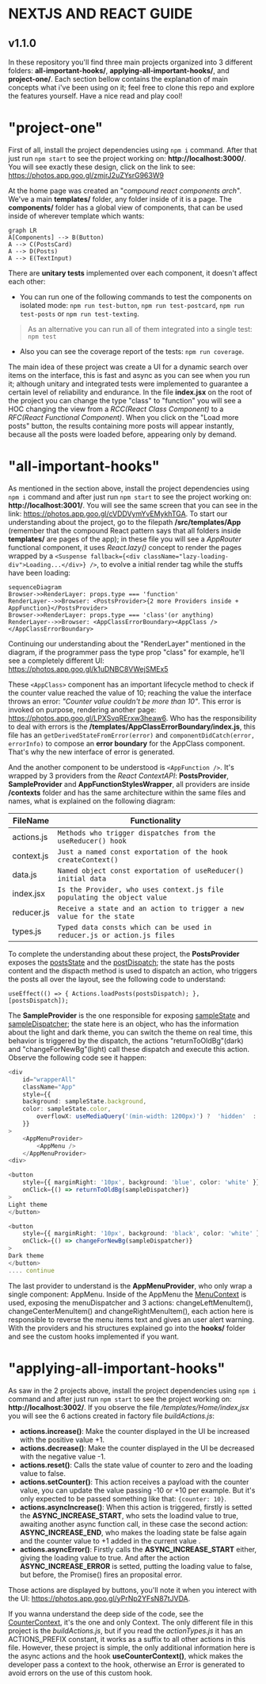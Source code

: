 # NEXTJS AND REACT GUIDE

## v1.1.0

In these repository you'll find three main projects organized into 3 different folders: **all-important-hooks/**, **applying-all-important-hooks/**, and **project-one/**. Each section bellow contains the explanation of main concepts what i've been using on it; feel free to clone this repo and explore the features yourself. Have a nice read and play cool!

# "project-one"

First of all, install the project dependencies using `npm i` command. After that just run `npm start` to see the project working on: **http://localhost:3000/**. You will see exactly these design, click on the link to see: https://photos.app.goo.gl/zmjrJ2uZYsrG963W9

At the home page was created an "_compound react components arch_". We've a main **templates/** folder, any folder inside of it is a page. The **components/** folder has a global view of components, that can be used inside of wherever template which wants:

```mermaid
graph LR
A[Components] --> B(Button)
A --> C(PostsCard)
A --> D(Posts)
A --> E(TextInput)
```

There are **unitary tests** implemented over each component, it doesn't affect each other:

- You can run one of the following commands to test the components on isolated mode: `npm run test-button`, `npm run test-postcard`, `npm run test-posts` or `npm run test-texting`.

> As an alternative you can run all of them integrated into a single test: `npm test`

- Also you can see the coverage report of the tests: `npm run coverage`.

The main idea of these project was create a UI for a dynamic search over items on the interface, this is fast and async as you can see when you run it; although unitary and integrated tests were implemented to guarantee a certain level of reliability and endurance. In the file **index.jsx** on the root of the project you can change the type "class" to "function" you will see a HOC changing the view from a _RCC(React Class Component)_ to a _RFC(React Functional Component)_. When you click on the "Load more posts" button, the results containing more posts will appear instantly, because all the posts were loaded before, appearing only by demand.

# "all-important-hooks"

As mentioned in the section above, install the project dependencies using `npm i` command and after just run `npm start` to see the project working on: **http://localhost:3001/**. You will see the same screen that you can see in the link: https://photos.app.goo.gl/cVDDVymYvEMykhTGA. To start our understanding about the project, go to the filepath **/src/templates/App** (remember that the compound React pattern says that all folders inside **templates/** are pages of the app); in these file you will see a _AppRouter_ functional component, it uses _React.lazy()_ concept to render the pages wrapped by a `<Suspense fallback={<div className="lazy-loading-div">Loading...</div>} />`, to evolve a initial render tag while the stuffs have been loading:

```mermaid
sequenceDiagram
Browser->>RenderLayer: props.type === 'function'
RenderLayer-->>Browser: <PostsProvider>{2 more Providers inside + AppFunction}</PostsProvider>
Browser->>RenderLayer: props.type === 'class'(or anything)
RenderLayer-->>Browser: <AppClassErrorBoundary><AppClass /></AppClassErrorBoundary>
```

Continuing our understanding about the "RenderLayer" mentioned in the diagram, if the programmer pass the type prop "class" for example, he'll see a completely different UI: https://photos.app.goo.gl/k1uDNBC8VWejSMEx5

These `<AppClass>` component has an important lifecycle method to check if the counter value reached the value of 10; reaching the value the interface throws an error: _"Counter value couldn't be more than 10"_. This error is invoked on purpose, rendering another page: https://photos.app.goo.gl/LPXSvqRErxw3heaw6. Who has the responsibility to deal with errors is the **/templates/AppClassErrorBoundary/index.js**, this file has an `getDerivedStateFromError(error)` and `componentDidCatch(error, errorInfo)` to compose an **error boundary** for the AppClass component. That's why the new interface of error is generated.

And the another component to be understood is `<AppFunction />`. It's wrapped by 3 providers from the _React ContextAPI_: **PostsProvider**, **SampleProvider** and **AppFunctionStylesWrapper**, all providers are inside **/contexts** folder and has the same architecture within the same files and names, what is explained on the following diagram:

| FileName   | Functionality                                                           |
| ---------- | ----------------------------------------------------------------------- |
| actions.js | `Methods who trigger dispatches from the useReducer() hook`             |
| context.js | `Just a named const exportation of the hook createContext()`            |
| data.js    | `Named object const exportation of useReducer() initial data`           |
| index.jsx  | `Is the Provider, who uses context.js file populating the object value` |
| reducer.js | `Receive a state and an action to trigger a new value for the state`    |
| types.js   | `Typed data consts which can be used in reducer.js or action.js files`  |

To complete the understanding about these project, the **PostsProvider** exposes the <u>postsState</u> and the <u>postDispatch</u>; the state has the posts content and the dispacth method is used to dispatch an action, who triggers the posts all over the layout, see the following code to understand:

`useEffect(() => {
Actions.loadPosts(postsDispatch);
}, [postsDispatch]);`

The **SampleProvider** is the one responsible for exposing <u>sampleState</u> and <u>sampleDispatcher</u>; the state here is an object, who has the information about the light and dark theme, you can switch the theme on real time, this behavior is triggered by the dispatch, the actions "returnToOldBg"(dark) and "changeForNewBg"(light) call these dispatch and execute this action. Observe the following code see it happen:

```typescript
<div
	id="wrapperAll"
	className="App"
	style={{
	background: sampleState.background,
	color: sampleState.color,
		overflowX: useMediaQuery('(min-width: 1200px)') ?  'hidden'  :  'scroll',
	}}
>
	<AppMenuProvider>
		<AppMenu />
	</AppMenuProvider>
<div>

<button
	style={{ marginRight: '10px', background: 'blue', color: 'white' }}
	onClick={() => returnToOldBg(sampleDispatcher)}
>
Light theme
</button>

<button
	style={{ marginRight: '10px', background: 'black', color: 'white' }}
	onClick={() => changeForNewBg(sampleDispatcher)}
>
Dark theme
</button>
.... continue
```

The last provider to understand is the **AppMenuProvider**, who only wrap a single component: AppMenu. Inside of the AppMenu the <u>MenuContext</u> is used, exposing the menuDispatcher and 3 actions: changeLeftMenuItem(), changeCenterMenuItem() and changeRightMenuItem(), each action here is responsible to reverse the menu items text and gives an user alert warning. With the providers and his structures explained go into the **hooks/** folder and see the custom hooks implemented if you want.

# "applying-all-important-hooks"

As saw in the 2 projects above, install the project dependencies using `npm i` command and after just run `npm start` to see the project working on: **http://localhost:3002/**. If you observe the file <i>/templates/Home/index,jsx</i> you will see the 6 actions created in factory file _buildActions.js_:

- **actions.increase()**: Make the counter displayed in the UI be increased with the positive value +1.
- **actions.decrease()**: Make the counter displayed in the UI be decreased with the negative value -1.
- **actions.reset()**: Calls the state value of counter to zero and the loading value to false.
- **actions.setCounter()**: This action receives a payload with the counter value, you can update the value passing -10 or +10 per example. But it's only expected to be passed something like that: `{counter: 10}`.
- **actions.asyncIncrease()**: When this action is triggered, firstly is setted the **ASYNC_INCREASE_START**, who sets the loadind value to true, awaiting another async function call, in these case the second action: **ASYNC_INCREASE_END**, who makes the loading state be false again and the counter value to +1 added in the current value .
- **actions.asyncError()**: Firstly calls the **ASYNC_INCREASE_START** either, giving the loading value to true. And after the action **ASYNC_INCREASE_ERROR** is setted, putting the loading value to false, but before, the Promise() fires an proposital error.

Those actions are displayed by buttons, you'll note it when you interect with the UI: https://photos.app.goo.gl/yPrNp2YFsN87tJVDA.

If you wanna understand the deep side of the code, see the <u>CounterContext</u>, it's the one and only Context. The only different file in this project is the <i>buildActions.js</i>, but if you read the <i>actionTypes.js</i> it has an ACTIONS_PREFIX constant, it works as a suffix to all other actions in this file. However, these project is simple, the only additional information here is the async actions and the hook **useCounterContext()**, whick makes the developer pass a context to the hook, otherwise an Error is generated to avoid errors on the use of this custom hook.
